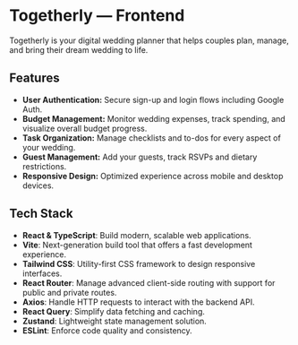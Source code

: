 # Togetherly — Frontend

Togetherly is your digital wedding planner that helps couples plan, manage, and bring their dream wedding to life.

## Features

- **User Authentication:** Secure sign-up and login flows including Google Auth.
- **Budget Management:** Monitor wedding expenses, track spending, and visualize overall budget progress.
- **Task Organization:** Manage checklists and to-dos for every aspect of your wedding.
- **Guest Management:** Add your guests, track RSVPs and dietary restrictions.
- **Responsive Design:** Optimized experience across mobile and desktop devices.

## Tech Stack

- **React & TypeScript**: Build modern, scalable web applications.
- **Vite**: Next-generation build tool that offers a fast development experience.
- **Tailwind CSS**: Utility-first CSS framework to design responsive interfaces.
- **React Router**: Manage advanced client-side routing with support for public and private routes.
- **Axios**: Handle HTTP requests to interact with the backend API.
- **React Query**: Simplify data fetching and caching.
- **Zustand**: Lightweight state management solution.
- **ESLint**: Enforce code quality and consistency.

